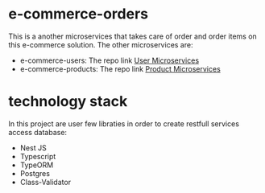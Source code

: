# e-commerce-orders
This is a another microservices that takes care of order and order items on this e-commerce solution. 
The other microservices are:
* e-commerce-users: The repo link [User Microservices](https://docs.microsoft.com/en-us/dotnet/core/whats-new/dotnet-5)
* e-commerce-products: The repo link [Product Microservices](https://docs.microsoft.com/en-us/dotnet/core/whats-new/dotnet-5)

# technology stack
In this project are user few libraties in order to create restfull services access database:
* Nest JS
* Typescript
* TypeORM
* Postgres
* Class-Validator
